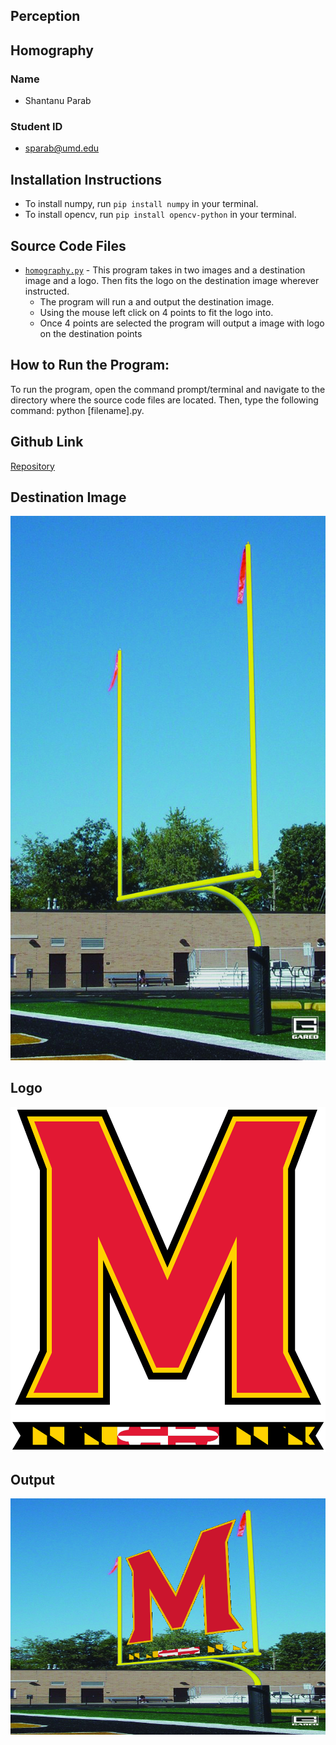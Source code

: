 ## Perception

## Homography

### Name
- Shantanu Parab

### Student ID
- sparab@umd.edu

## Installation Instructions
- To install numpy, run `pip install numpy` in your terminal.
- To install opencv, run `pip install opencv-python` in your terminal.

## Source Code Files
- [`homography.py`](homography.py) - This program takes in two images and a destination image and a logo. Then fits the logo on the destination image wherever instructed.
  + The program will run a and output the destination image.
  + Using the mouse left click on 4 points to fit the logo into.
  + Once 4 points are selected the program will output a image with logo on the destination points

## How to Run the Program:
To run the program, open the command prompt/terminal and navigate to the directory where the source code files are located. Then, type the following command: python [filename].py.

## Github Link
[Repository](https://github.com/shantanuparabumd/Homography.git)

## Destination Image
![destination](goal.jpg)

## Logo
![logo](M_Logo.png)


## Output
![Output](output.png)